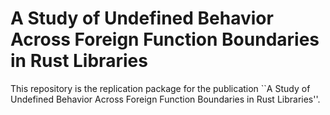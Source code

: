 # A Study of Undefined Behavior Across Foreign Function Boundaries in Rust Libraries

This repository is the replication package for the publication ``A Study of Undefined Behavior Across Foreign Function
Boundaries in Rust Libraries''. 
